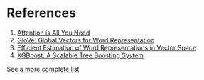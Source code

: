 # References

1. [Attention is All You Need](https://arxiv.org/abs/1706.03762)
2. [GloVe: Global Vectors for Word Representation](https://nlp.stanford.edu/pubs/glove.pdf)
3. [Efficient Estimation of Word Representations in Vector Space](https://arxiv.org/pdf/1301.3781.pdf)
4. [XGBoost: A Scalable Tree Boosting System](https://arxiv.org/pdf/1603.02754.pdf)


See [a more complete list](https://github.com/daturkel/learning-papers)

